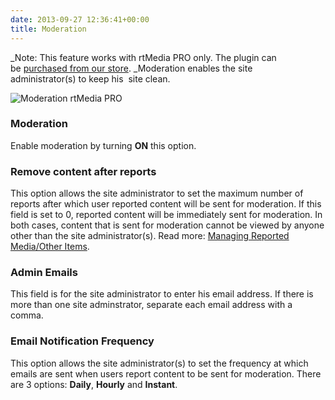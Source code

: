 ```yaml
---
date: 2013-09-27 12:36:41+00:00
title: Moderation
---
```


_Note: This feature works with rtMedia PRO only. The plugin can be [purchased from our store](https://rtcamp.com/store/rtmedia-pro/). _Moderation enables the site administrator(s) to keep his  site clean.

![Moderation rtMedia PRO](http://docs.rtcamp.com/wp-content/uploads/2013/09/Moderation-rtMedia-PRO.jpg)


### Moderation


Enable moderation by turning **ON** this option.


### Remove content after reports


This option allows the site administrator to set the maximum number of reports after which user reported content will be sent for moderation. If this field is set to 0, reported content will be immediately sent for moderation. In both cases, content that is sent for moderation cannot be viewed by anyone other than the site administrator(s).
Read more: [Managing Reported Media/Other Items](https://rtcamp.com/rtmedia/docs/admin/report-abuse-and-moderation-tools#managing-reported-media).


### Admin Emails


This field is for the site administrator to enter his email address. If there is more than one site adminstrator, separate each email address with a comma.


### Email Notification Frequency


This option allows the site administrator(s) to set the frequency at which emails are sent when users report content to be sent for moderation. There are 3 options: **Daily**, **Hourly** and **Instant**.
